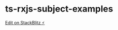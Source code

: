# ts-rxjs-subject-examples

[Edit on StackBlitz ⚡️](https://stackblitz.com/edit/ts-rxjs-subject-examples)
